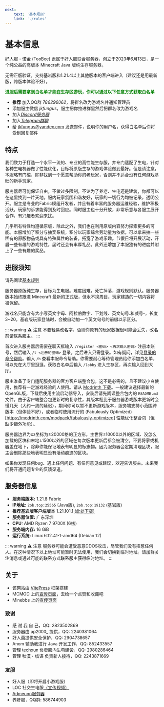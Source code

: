 ```yaml
---
next:
    text: '基本规则'
    link: './rules'
---
```


# 基本信息

好人服・诺金 (TooBee) 隶属于好人服联合服务器，创立于2023年6月13日，是一个纯公益的高版本 Minecraft Java 版纯生存服务器。

无需正版验证，支持基岩版和1.21.4以上其他版本的客户端进入（建议还是用最新版，跨版本体验不好）。

**<p style="color:green;">进服后需要拿到白名单才能在生存区游玩，你可以通过以下任意方式获取白名单</p>**

- **推荐** 加入QQ群 *786296062*，将群名改为游戏名并通知管理员
- 添加服主微信 *jkfungus*，服主把你拉进群里然后把群名改为游戏名
- 加入[*Discord服务器*](https://discord.gg/YcJVpVKe8q)
- 加入[*Telegram群聊*](https://t.me/mc2ob)
- 给 jkfungus@yandex.com 发送邮件，说明你的用户名，获得白名单后你将受到回复邮件

## 特点

我们致力于打造一个水平一流的、专业的高性能生存服，并专门适配了生电，针对各种生电机器做了性能优化，目标将原版生存的游戏体验做到最好。但是请注意，本服略有门槛，除非找到一个愿意帮助你的老玩家，否则并不适合没有任何游戏基础的新手玩家。

服务器尽可能保证自由，不做过多限制，不论为了养老、生电还是建筑，你都可以在这里找到一片天地。服内玩家氛围和谐友好，玩家的一切行为均被记录，透明公开。服主是专业的Fabric模组开发者，并且有着丰富的服务器运维经验，维护积极活跃，玩家的诉求能得到及时回应。同时服主也十分开放，非常乐意与各服主展开合作，有兴趣者欢迎来扰。

几乎所有特性均遵循原版，除此之外，我们也在利用原版内容努力探索更多的可能。本服增加了积分与抽奖系统，积分以玩家综合劳动量为依据，可以拿来抽一些稀有的原版物品或具有特殊属性的装备，拓宽了游戏乐趣。节假日将开展活动，开启一些有趣的游戏特性，届时还会有丰厚礼品。此外还增加了本服独有的进度并附上了一些有趣的奖品。

## 进服须知

请先阅读[基本规则](rules)

服务器原版纯生存，目标为生电服。难度困难，死亡掉落，游戏规则默认。服务器版本始终跟进 Minecraft 最新的正式版，但永不换周目，玩家建造的一切内容将被保留。

游戏名只能含有大小写英文字母、阿拉伯数字、下划线、英文句号.和减号-，长度3~20。基岩版玩家登陆时，会被自动加一个英文句号的前缀以示区分。

::: warning :warning: 注意
不要轻易改名字，否则你原有的玩家数据很可能会丢失，改名前请联系服主。
:::

首次进入服务器后需要在聊天框输入 `/register <密码> <再次输入密码>` 注册本账号，然后输入 `/l <注册的密码>` 登录。之后进入只需登录。如有疑问，详见[登录的命令帮助](commands/easyauth.md)。输入 `/h` 查看本服命令帮助。你需要耐心等待管理员给你添加白名单，可以先在大厅里逛逛。获取白名单后输入 `/lobby` 进入生存区，再次输入回到大厅。

服主准备了专门适配服务器的官方客户端整合包，这不是必需的，且不建议小白使用，推荐有一定游戏经验的人使用。请从 [Modrinth 下载](https://modrinth.com/modpack/toobee-client)。一般建议选择最新的OpenGL版，下载后使用主流启动器导入，安装后请先阅读整合包内的 `README.md` 文件。由于客户端整合包更新时的复杂性，其版本相比于服务器游戏版本更新时会慢几天（大约一周的延迟），期间你可以暂不更新游戏版本，服务端支持小范围跨版本（但体验不好），或者临时使用流行的 (Fabulously Optimized)[https://modrinth.com/modpack/fabulously-optimized] 性能优化整合包（但缺少额外功能）。

服务器边界为xz坐标为±20000格的正方形，主世界±10000以外的区域、没怎么加载的区块和末地±1500以外的区域在每次版本更新后都会被清空。不要将家或机器盖在地下，除非你能保证地表有明显的标志物。因为服务器会定期清理区块，服主会删除那些地表明显没有活动痕迹的区块。

如果你发现任何bug、遇上任何问题、有任何意见或建议，欢迎告诉服主。未来我们将开通问题专业的反馈渠道。

## 服务器信息

- **服务端版本:** 1.21.8 Fabric
- **IP地址:** `2ob.top:25565` (Java版), `2ob.top:19132` (基岩版)
- **推荐基岩版客户端版本** 1.21.101.1 [(此处下载)](https://mcapks.net/)
- **服务器位置:** 广东深圳
- **CPU:** AMD Ryzen 7 9700X (6核)
- **服务端内存:** 16 GiB
- **运行系统:** Linux 6.12.41-1-amd64 (Debian 12)

::: warning :warning: 注意
服务器可能会遭受恶意DDOS攻击，尽管我们没有招惹任何人。在这种情况下以上地址可能暂时无法使用，我们会切换到临时地址。请加群关注消息或通过可能的联系方式联系服主获得临时地址。
:::

## 关于
- 该网站由 [VitePress](https://vitepress.dev/) 框架搭建
- MCMOD 上的[宣传页面](https://play.mcmod.cn/sv20187558.html)，去给一个点赞和收藏吧
- Minebbs 上的[宣传页面](https://www.minebbs.com/threads/toobee.31253/)

### 致谢
- 感 谢 我 自 己，QQ: 2823502869
- 服务器由 ap2000_ 提供，QQ: 2240381064
- 好人菌提供安全保护，QQ:  2904738657
- Anom 辅助我进行 Java 开发工作，QQ: 852433557
- 管理 techxun 负责服内生电建设，QQ: 2980286464
- 管理 秋漠・缤语 负责新人接待，QQ: 2243871669

### 友服
- 好人服（即将开启小游戏服）
- LOC 社交生电服[（宣传视频）](https://www.bilibili.com/video/BV1rH4y1W7fe/)
- [Admeunn服务器](https://admeunn.com/)
- 养肝服，QQ群: 586744903
